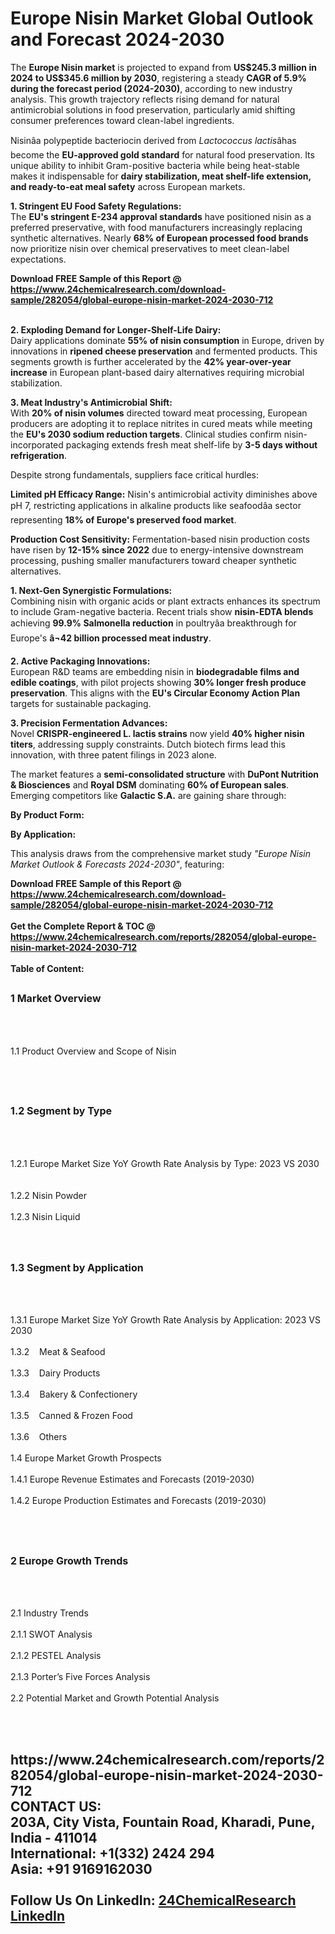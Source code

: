 <h1>Europe Nisin Market Global Outlook and Forecast 2024-2030</h1><p>The <strong>Europe Nisin market</strong> is projected to expand from <strong>US$245.3 million in 2024 to US$345.6 million by 2030</strong>, registering a steady <strong>CAGR of 5.9% during the forecast period (2024-2030)</strong>, according to new industry analysis. This growth trajectory reflects rising demand for natural antimicrobial solutions in food preservation, particularly amid shifting consumer preferences toward clean-label ingredients.</p><p>Nisinâa polypeptide bacteriocin derived from <em>Lactococcus lactis</em>âhas become the <strong>EU-approved gold standard</strong> for natural food preservation. Its unique ability to inhibit Gram-positive bacteria while being heat-stable makes it indispensable for <strong>dairy stabilization, meat shelf-life extension, and ready-to-eat meal safety</strong> across European markets.</p><p><strong>1. Stringent EU Food Safety Regulations:</strong><br>
The <strong>EU's stringent E-234 approval standards</strong> have positioned nisin as a preferred preservative, with food manufacturers increasingly replacing synthetic alternatives. Nearly <strong>68% of European processed food brands</strong> now prioritize nisin over chemical preservatives to meet clean-label expectations.</p><div><b>Download FREE Sample of this Report @ 
            <a href="https://www.24chemicalresearch.com/download-sample/282054/global-europe-nisin-market-2024-2030-712">
            https://www.24chemicalresearch.com/download-sample/282054/global-europe-nisin-market-2024-2030-712</a></b></div><br><p><strong>2. Exploding Demand for Longer-Shelf-Life Dairy:</strong><br>
Dairy applications dominate <strong>55% of nisin consumption</strong> in Europe, driven by innovations in <strong>ripened cheese preservation</strong> and fermented products. This segments growth is further accelerated by the <strong>42% year-over-year increase</strong> in European plant-based dairy alternatives requiring microbial stabilization.</p><p><strong>3. Meat Industry's Antimicrobial Shift:</strong><br>
With <strong>20% of nisin volumes</strong> directed toward meat processing, European producers are adopting it to replace nitrites in cured meats while meeting the <strong>EU's 2030 sodium reduction targets</strong>. Clinical studies confirm nisin-incorporated packaging extends fresh meat shelf-life by <strong>3-5 days without refrigeration</strong>.</p><p>Despite strong fundamentals, suppliers face critical hurdles:</p><p><strong>Limited pH Efficacy Range:</strong> Nisin's antimicrobial activity diminishes above pH 7, restricting applications in alkaline products like seafoodâa sector representing <strong>18% of Europe's preserved food market</strong>.</p><p><strong>Production Cost Sensitivity:</strong> Fermentation-based nisin production costs have risen by <strong>12-15% since 2022</strong> due to energy-intensive downstream processing, pushing smaller manufacturers toward cheaper synthetic alternatives.</p><p><strong>1. Next-Gen Synergistic Formulations:</strong><br>
Combining nisin with organic acids or plant extracts enhances its spectrum to include Gram-negative bacteria. Recent trials show <strong>nisin-EDTA blends</strong> achieving <strong>99.9% Salmonella reduction</strong> in poultryâa breakthrough for Europe's <strong>â¬42 billion processed meat industry</strong>.</p><p><strong>2. Active Packaging Innovations:</strong><br>
European R&amp;D teams are embedding nisin in <strong>biodegradable films and edible coatings</strong>, with pilot projects showing <strong>30% longer fresh produce preservation</strong>. This aligns with the <strong>EU's Circular Economy Action Plan</strong> targets for sustainable packaging.</p><p><strong>3. Precision Fermentation Advances:</strong><br>
Novel <strong>CRISPR-engineered L. lactis strains</strong> now yield <strong>40% higher nisin titers</strong>, addressing supply constraints. Dutch biotech firms lead this innovation, with three patent filings in 2023 alone.</p><p>The market features a <strong>semi-consolidated structure</strong> with <strong>DuPont Nutrition &amp; Biosciences</strong> and <strong>Royal DSM</strong> dominating <strong>60% of European sales</strong>. Emerging competitors like <strong>Galactic S.A.</strong> are gaining share through:</p><p><strong>By Product Form:</strong></p><p><strong>By Application:</strong></p><p>This analysis draws from the comprehensive market study <em>"Europe Nisin Market Outlook &amp; Forecasts 2024-2030"</em>, featuring:</p><div><b>Download FREE Sample of this Report @ 
            <a href="https://www.24chemicalresearch.com/download-sample/282054/global-europe-nisin-market-2024-2030-712">
            https://www.24chemicalresearch.com/download-sample/282054/global-europe-nisin-market-2024-2030-712</a></b></div><br><div><b>Get the Complete Report & TOC @ 
            <a href="https://www.24chemicalresearch.com/reports/282054/global-europe-nisin-market-2024-2030-712">
            https://www.24chemicalresearch.com/reports/282054/global-europe-nisin-market-2024-2030-712</a></b></div><br>
            <b>Table of Content:</b><p><h2><span style="font-size:16px"><strong>1 Market Overview&nbsp;&nbsp; &nbsp;</strong></span></h2><br />
<br />
<p>1.1 Product Overview and Scope of Nisin&nbsp;</p><br />
<br />
<h2><strong><span style="font-size:16px">1.2 Segment by Type&nbsp;&nbsp; &nbsp;</span></strong></h2><br />
<br />
<p>1.2.1 Europe Market Size YoY Growth Rate Analysis by Type: 2023 VS 2030&nbsp;&nbsp; &nbsp;<br /><br />
1.2.2 Nisin Powder&nbsp;&nbsp; &nbsp;<br /><br />
1.2.3 Nisin Liquid<br /><br />
<br />
<h2><span style="font-size:16px"><strong>1.3 Segment by Application&nbsp;&nbsp;</strong></span></h2><br />
<br />
<p>1.3.1 Europe Market Size YoY Growth Rate Analysis by Application: 2023 VS 2030&nbsp;&nbsp; &nbsp;<br /><br />
1.3.2&nbsp;&nbsp; &nbsp;Meat & Seafood<br /><br />
1.3.3&nbsp;&nbsp; &nbsp;Dairy Products<br /><br />
1.3.4&nbsp;&nbsp; &nbsp;Bakery & Confectionery<br /><br />
1.3.5&nbsp;&nbsp; &nbsp;Canned & Frozen Food<br /><br />
1.3.6&nbsp;&nbsp; &nbsp;Others<br /><br />
1.4 Europe Market Growth Prospects&nbsp;&nbsp; &nbsp;<br /><br />
1.4.1 Europe Revenue Estimates and Forecasts (2019-2030)&nbsp;&nbsp; &nbsp;<br /><br />
1.4.2 Europe Production Estimates and Forecasts (2019-2030)&nbsp;&nbsp;</p><br />
<br />
<h2><span style="font-size:16px"><strong>2 Europe Growth Trends&nbsp;&nbsp; &nbsp;</strong></span></h2><br />
<br />
<p>2.1 Industry Trends&nbsp;&nbsp; &nbsp;<br /><br />
2.1.1 SWOT Analysis&nbsp;&nbsp; &nbsp;<br /><br />
2.1.2 PESTEL Analysis&nbsp;&nbsp; &nbsp;<br /><br />
2.1.3 Porter&rsquo;s Five Forces Analysis&nbsp;&nbsp; &nbsp;<br /><br />
2.2 Potential Market and Growth Potential Analysis&nbsp;&nbsp; &nbsp;</p><br />
<br />
<h2><span style="font-size:1</p><div><b>Get the Complete Report & TOC @ 
            <a href="https://www.24chemicalresearch.com/reports/282054/global-europe-nisin-market-2024-2030-712">
            https://www.24chemicalresearch.com/reports/282054/global-europe-nisin-market-2024-2030-712</a></b></div><br><b>CONTACT US:</b><br>
            203A, City Vista, Fountain Road, Kharadi, Pune, India - 411014<br>
            International: +1(332) 2424 294<br>
            Asia: +91 9169162030 <br><br>
            Follow Us On LinkedIn: <a href="https://www.linkedin.com/company/24chemicalresearch/">24ChemicalResearch LinkedIn</a>